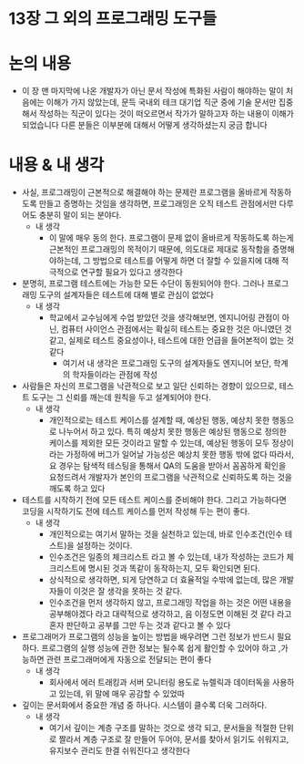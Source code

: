 # 13장 그 외의 프로그래밍 도구들

# 논의 내용

- 이 장 맨 마지막에 나온 개발자가 아닌 문서 작성에 특화된 사람이 해야하는 말이 처음에는 이해가 가지 않았는데, 문득 국내외 테크 대기업 직군 중에 기술 문서만 집중해서 작성하는 직군이 있다는 것이 떠오르면서 작가가 말하고자 하는 내용이 이해가 되었습니다 다른 분들은 이부분에 대해서 어떻게 생각하셨는지 궁금 합니다

# 내용 & 내 생각

- 사실, 프로그래밍이 근본적으로 해결해야 하는 문제란 프로그램을 올바르게 작동하도록 만들고 증명하는 것임을 생각하면, 프로그래밍은 오직 테스트 관점에서만 다루어도 충분히 말이 되는 분야다.
    - 내 생각
        - 이 말에 매우 동의 한다. 프로그램이 문제 없이 올바르게 작동하도록 하는게 근본적인 프로그래밍의 목적이기 때문에, 의도대로 제대로 동작함을 증명해야하는데, 그 방법으로 테스트를 어떻게 하면 더 잘할 수 있을지에 대해 적극적으로 연구할 필요가 있다고 생각한다
- 분명히, 프로그램 테스트에는 가능한 모든 수단이 동원되어야 한다. 그러나 프로그래밍 도구의 설계자들은 테스트에 대해 별로 관심이 없었다
    - 내 생각
        - 학교에서 교수님에게 수업 받았던 것을 생각해보면, 엔지니어링 관점이 아닌, 컴퓨터 사이언스 관점에서는 확실히 테스트는 중요한 것은 아니였던 것 같고, 실제로 테스트 중요성이나, 테스트에 대한 언급을 들어본적이 없는 것 같다
            - 여기서 내 생각은 프로그래밍 도구의 설계자들도 엔지니어 보단, 학계의 학자들이라는 관점에 작성
- 사람들은 자신의 프로그램을 낙관적으로 보고 일단 신뢰하는 경향이 있으므로, 테스트 도구는 그 신뢰를 깨는데 원칙을 두고 설계되어야 한다.
    - 내 생각
        - 개인적으로는 테스트 케이스를 설계할 때, 예상된 행동, 예상치 못한 행동으로 나누어서 하고 있다. 특히 예상치 못한 행동은 예상된 행동으로 정의한 케이스를 제외한 모든 것이라고 말할 수 있는데, 예상된 행동이 모두 정상이라는 가정하에 버그가 일어날 가능성은 예상치 못한 행동 밖에 없다 따라서, 요 경우는 탐색적 테스팅을 통해서 QA의 도움을 받아서 꼼꼼하게 확인을 요청드려서 개발자가 본인의 프로그램을 낙관적으로 신뢰하도록 하는 것을 깨도록 하고 있다
- 테스트를 시작하기 전에 모든 테스트 케이스를 준비해야 한다. 그리고 가능하다면 코딩을 시작하기도 전에 테스트 케이스를 먼저 작성해 두는 편이 좋다.
    - 내 생각
        - 개인적으로는 여기서 말하는 것을 실천하고 있는데, 바로 인수조건(인수 테스트)을 설정하는 것이다.
        - 인수조건은 일종의 체크리스트 라고 볼 수 있는데, 내가 작성하는 코드가 체크리스트에 명시된 것과 똑같이 동작하는지, 모두 확인되면 된다.
        - 상식적으로 생각하면, 되게 당연하고 더 효율적일 수밖에 없는데, 많은 개발자들이 이것은 잘 생각을 못하는 것 같다.
        - 인수조건을 먼저 생각하지 않고, 프로그래밍 작업을 하는 것은 어떤 내용을 공부해야겠다 라고 대략적으로 생각하고, 음 이정도면 이해된 것 같다 라고 혼자 판단하고 공부를 그만 두는 것과 같다고 볼 수 있다
- 프로그래머가 프로그램의 성능을 높이는 방법을 배우려면 그런 정보가 반드시 필요하다. 프로그램의 실행 성능에 관한 정보는 될수록 쉽게 활인할 수 있어야 하고 ,가능하면 관련 프로그래머에게 자동으로 전달되는 편이 좋다
    - 내 생각
        - 회사에서 에러 트래킹과 서버 모니터링 용도로 뉴렐릭과 데이터독을 사용하고 있는데, 위 말에 매우 공감할 수 있었따
- 깊이는 문서화에서 중요한 개념 중 하나다. 시스템이 클수록 더욱 그러하다.
    - 내 생각
        - 여기서 깊이는 계층 구조를 말하는 것으로 생각 되고, 문서들을 적절한 단위로 짤라서 계층 구조로 잘 만들어 두어야, 문서를 찾아서 읽기도 쉬워지고, 유지보수 관리도 한결 쉬워진다고 생각한다